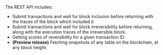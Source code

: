 The REST API includes:

* Submit transactions and wait for block inclusion before returning with the traces of the block which included it
* Submit transactions and wait for block irreversibility before returning, along with the execution traces of the irreversible block.
* Getting scores of reversibility for a given transaction ID.
* **(Preview release)** Fetching snapshots of any table on the blockchain, at any block height.

